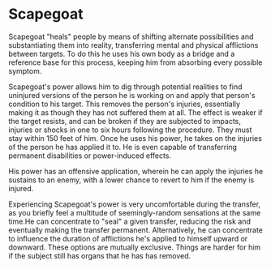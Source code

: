 # Scapegoat
Scapegoat "heals" people by means of shifting alternate possibilities and substantiating them into reality, transferring mental and physical afflictions between targets. To do this he uses his own body as a bridge and a reference base for this process, keeping him from absorbing every possible symptom.

Scapegoat's power allows him to dig through potential realities to find uninjured versions of the person he is working on and apply that person's condition to his target. This removes the person's injuries, essentially making it as though they has not suffered them at all. The effect is weaker if the target resists, and can be broken if they are subjected to impacts, injuries or shocks in one to six hours following the procedure. They must stay within 150 feet of him. Once he uses his power, he takes on the injuries of the person he has applied it to. He is even capable of transferring permanent disabilities or power-induced effects.

His power has an offensive application, wherein he can apply the injuries he sustains to an enemy, with a lower chance to revert to him if the enemy is injured.

Experiencing Scapegoat's power is very uncomfortable during the transfer, as you briefly feel a multitude of seemingly-random sensations at the same time.He can concentrate to "seal" a given transfer, reducing the risk and eventually making the transfer permanent. Alternatively, he can concentrate to influence the duration of afflictions he's applied to himself upward or downward. These options are mutually exclusive. Things are harder for him if the subject still has organs that he has has removed.
